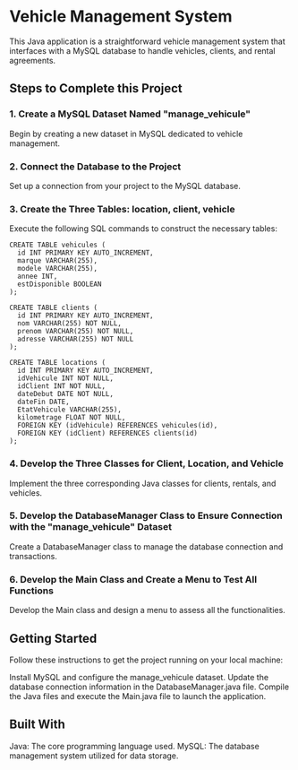 # Vehicle Management System

This Java application is a straightforward vehicle management system that interfaces with a MySQL database to handle vehicles, clients, and rental agreements.

## Steps to Complete this Project

### 1. Create a MySQL Dataset Named "manage_vehicule"
Begin by creating a new dataset in MySQL dedicated to vehicle management.

### 2. Connect the Database to the Project
Set up a connection from your project to the MySQL database.

### 3. Create the Three Tables: location, client, vehicle
Execute the following SQL commands to construct the necessary tables:

```mysql
CREATE TABLE vehicules (
  id INT PRIMARY KEY AUTO_INCREMENT,
  marque VARCHAR(255),
  modele VARCHAR(255),
  annee INT,
  estDisponible BOOLEAN
);

CREATE TABLE clients (
  id INT PRIMARY KEY AUTO_INCREMENT,
  nom VARCHAR(255) NOT NULL,
  prenom VARCHAR(255) NOT NULL,
  adresse VARCHAR(255) NOT NULL
);

CREATE TABLE locations (
  id INT PRIMARY KEY AUTO_INCREMENT,
  idVehicule INT NOT NULL,
  idClient INT NOT NULL,
  dateDebut DATE NOT NULL,
  dateFin DATE,
  EtatVehicule VARCHAR(255),
  kilometrage FLOAT NOT NULL,
  FOREIGN KEY (idVehicule) REFERENCES vehicules(id),
  FOREIGN KEY (idClient) REFERENCES clients(id)
);
```

### 4. Develop the Three Classes for Client, Location, and Vehicle
Implement the three corresponding Java classes for clients, rentals, and vehicles.

### 5. Develop the DatabaseManager Class to Ensure Connection with the "manage_vehicule" Dataset
Create a DatabaseManager class to manage the database connection and transactions.

### 6. Develop the Main Class and Create a Menu to Test All Functions
Develop the Main class and design a menu to assess all the functionalities.

## Getting Started
Follow these instructions to get the project running on your local machine:

Install MySQL and configure the manage_vehicule dataset.
Update the database connection information in the DatabaseManager.java file.
Compile the Java files and execute the Main.java file to launch the application.

## Built With
Java: The core programming language used.
MySQL: The database management system utilized for data storage.

